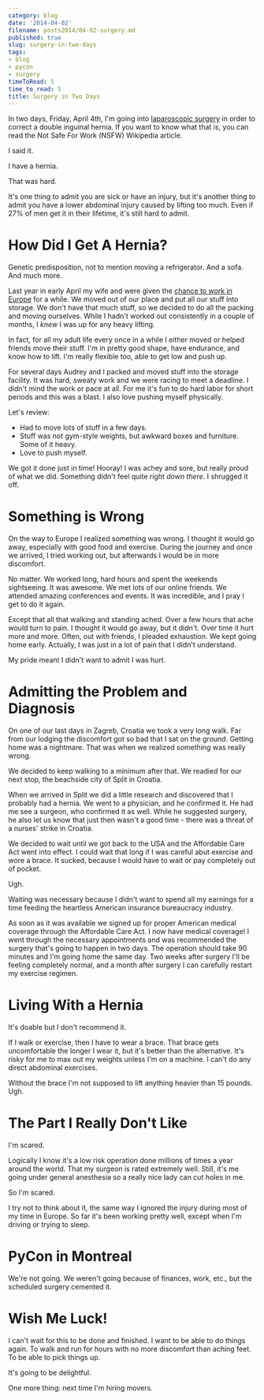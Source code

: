 ```yaml
---
category: blog
date: '2014-04-02'
filename: posts2014/04-02-surgery.md
published: true
slug: surgery-in-two-days
tags:
- blog
- pycon
- surgery
timeToRead: 5
time_to_read: 5
title: Surgery in Two Days
---
```


In two days, Friday, April 4th, I'm going into [laparoscopic
surgery](https://en.wikipedia.org/wiki/Laparoscopic_surgery) in order to
correct a double inguinal hernia. If you want to know what that is, you
can read the Not Safe For Work (NSFW) Wikipedia article.

I said it.

I have a hernia.

That was hard.

It's one thing to admit you are sick or have an injury, but it's
another thing to admit you have a lower abdominal injury caused by
lifting too much. Even if 27% of men get it in their lifetime, it's
still hard to admit.

How Did I Get A Hernia?
=======================

Genetic predisposition, not to mention moving a refrigerator. And a
sofa. And much more.

Last year in early April my wife and were given the [chance to work in
Europe](https://pydanny.com/off-to-europe.html) for a while. We moved
out of our place and put all our stuff into storage. We don't have that
much stuff, so we decided to do all the packing and moving ourselves.
While I hadn't worked out consistently in a couple of months, I *knew*
I was up for any heavy lifting.

In fact, for all my adult life every once in a while I either moved or
helped friends move their stuff. I'm in pretty good shape, have
endurance, and know how to lift. I'm really flexible too, able to get
low and push up.

For several days Audrey and I packed and moved stuff into the storage
facility. It was hard, sweaty work and we were racing to meet a
deadline. I didn't mind the work or pace at all. For me it's fun to do
hard labor for short periods and this was a blast. I also love pushing
myself physically.

Let's review:

-   Had to move lots of stuff in a few days.
-   Stuff was not gym-style weights, but awkward boxes and furniture.
    Some of it heavy.
-   Love to push myself.

We got it done just in time! Hooray! I was achey and sore, but really
proud of what we did. Something didn't feel quite right *down there*. I
shrugged it off.

Something is Wrong
==================

On the way to Europe I realized something was wrong. I thought it would
go away, especially with good food and exercise. During the journey and
once we arrived, I tried working out, but afterwards I would be in more
discomfort.

No matter. We worked long, hard hours and spent the weekends
sightseeing. It was awesome. We met lots of our online friends. We
attended amazing conferences and events. It was incredible, and I pray I
get to do it again.

Except that all that walking and standing ached. Over a few hours that
ache would turn to pain. I thought it would go away, but it didn't.
Over time it hurt more and more. Often, out with friends, I pleaded
exhaustion. We kept going home early. Actually, I was just in a lot of
pain that I didn't understand.

My pride meant I didn't want to admit I was hurt.

Admitting the Problem and Diagnosis
===================================

On one of our last days in Zagreb, Croatia we took a very long walk. Far
from our lodging the discomfort got so bad that I sat on the ground.
Getting home was a nightmare. That was when we realized something was
really wrong.

We decided to keep walking to a minimum after that. We readied for our
next stop, the beachside city of Split in Croatia.

When we arrived in Split we did a little research and discovered that I
probably had a hernia. We went to a physician, and he confirmed it. He
had me see a surgeon, who confirmed it as well. While he suggested
surgery, he also let us know that just then wasn't a good time - there
was a threat of a nurses' strike in Croatia.

We decided to wait until we got back to the USA and the Affordable Care
Act went into effect. I could wait that long if I was careful abut
exercise and wore a brace. It sucked, because I would have to wait or
pay completely out of pocket.

Ugh.

Waiting was necessary because I didn't want to spend all my earnings
for a time feeding the heartless American insurance bureaucracy
industry.

As soon as it was available we signed up for proper American medical
coverage through the Affordable Care Act. I now have medical coverage! I
went through the necessary appointments and was recommended the surgery
that's going to happen in two days. The operation should take 90
minutes and I'm going home the same day. Two weeks after surgery I'll
be feeling completely normal, and a month after surgery I can carefully
restart my exercise regimen.

Living With a Hernia
====================

It's doable but I don't recommend it.

If I walk or exercise, then I have to wear a brace. That brace gets
uncomfortable the longer I wear it, but it's better than the
alternative. It's risky for me to max out my weights unless I'm on a
machine. I can't do any direct abdominal exercises.

Without the brace I'm not supposed to lift anything heavier than 15
pounds. Ugh.

The Part I Really Don't Like
=============================

I'm scared.

Logically I know it's a low risk operation done millions of times a
year around the world. That my surgeon is rated extremely well. Still,
it's me going under general anesthesia so a really nice lady can cut
holes in me.

So I'm scared.

I try not to think about it, the same way I ignored the injury during
most of my time in Europe. So far it's been working pretty well, except
when I'm driving or trying to sleep.

PyCon in Montreal
=================

We're not going. We weren't going because of finances, work, etc., but
the scheduled surgery cemented it.

Wish Me Luck!
=============

I can't wait for this to be done and finished. I want to be able to do
things again. To walk and run for hours with no more discomfort than
aching feet. To be able to pick things up.

It's going to be delightful.

One more thing: next time I'm hiring movers.
